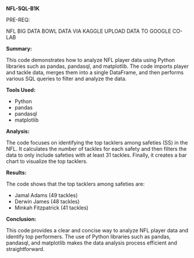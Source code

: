 **NFL-SQL-B1K**


PRE-REQ:

NFL BIG DATA BOWL DATA VIA KAGGLE
UPLOAD DATA TO GOOGLE CO-LAB

**Summary:**

This code demonstrates how to analyze NFL player data using Python libraries such as pandas, pandasql, and matplotlib. The code imports player and tackle data, merges them into a single DataFrame, and then performs various SQL queries to filter and analyze the data.

**Tools Used:**

* Python
* pandas
* pandasql
* matplotlib

**Analysis:**

The code focuses on identifying the top tacklers among safeties (SS) in the NFL. It calculates the number of tackles for each safety and then filters the data to only include safeties with at least 31 tackles. Finally, it creates a bar chart to visualize the top tacklers.

**Results:**

The code shows that the top tacklers among safeties are:

* Jamal Adams (49 tackles)
* Derwin James (48 tackles)
* Minkah Fitzpatrick (41 tackles)

**Conclusion:**

This code provides a clear and concise way to analyze NFL player data and identify top performers. The use of Python libraries such as pandas, pandasql, and matplotlib makes the data analysis process efficient and straightforward.
